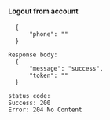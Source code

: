 #### Logout from account

```Request body: 
  {
      "phone": ""
  }

Response body: 
  {
      "message": "success",
      "token": ""
  }

status code:
Success: 200
Error: 204 No Content
